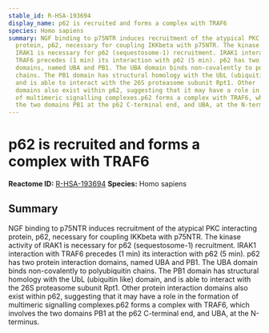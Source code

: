 ```yaml
---
stable_id: R-HSA-193694
display_name: p62 is recruited and forms a complex with TRAF6
species: Homo sapiens
summary: NGF binding to p75NTR induces recruitment of the atypical PKC interacting
  protein, p62, necessary for coupling IKKbeta with p75NTR. The kinase activity of
  IRAK1 is necessary for p62 (sequestosome-1) recruitment. IRAK1 interaction with
  TRAF6 precedes (1 min) its interaction with p62 (5 min). p62 has two protein interaction
  domains, named UBA and PB1. The UBA domain binds non-covalently to polyubiquitin
  chains. The PB1 domain has structural homology with the UbL (ubiquitin like) domain,
  and is able to interact with the 26S proteasome subunit Rpt1. Other  protein interaction
  domains also exist within p62, suggesting that it may have a role in the formation
  of multimeric signalling complexes.p62 forms a complex with TRAF6, which involves
  the two domains PB1 at the p62 C-terminal end, and UBA, at the N-terminus.
---
```


# p62 is recruited and forms a complex with TRAF6
**Reactome ID:** [R-HSA-193694](https://reactome.org/content/detail/R-HSA-193694)
**Species:** Homo sapiens

## Summary

NGF binding to p75NTR induces recruitment of the atypical PKC interacting protein, p62, necessary for coupling IKKbeta with p75NTR. The kinase activity of IRAK1 is necessary for p62 (sequestosome-1) recruitment. IRAK1 interaction with TRAF6 precedes (1 min) its interaction with p62 (5 min). p62 has two protein interaction domains, named UBA and PB1. The UBA domain binds non-covalently to polyubiquitin chains. The PB1 domain has structural homology with the UbL (ubiquitin like) domain, and is able to interact with the 26S proteasome subunit Rpt1. Other  protein interaction domains also exist within p62, suggesting that it may have a role in the formation of multimeric signalling complexes.p62 forms a complex with TRAF6, which involves the two domains PB1 at the p62 C-terminal end, and UBA, at the N-terminus.
